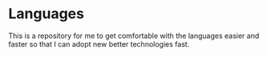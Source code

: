 # Languages

This is a repository for me to get comfortable with the languages easier and faster so that I can adopt new better technologies fast.
